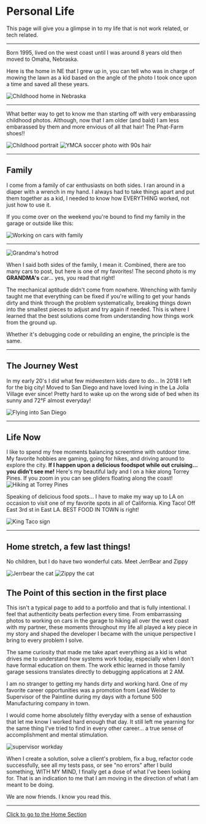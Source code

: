 # Personal Life

This page will give you a glimpse in to my life that is not work related, or tech related.

---
 Born 1995, lived on the west coast until I was around 8 years old then moved to Omaha, Nebraska. 

Here is the home in NE that I grew up in, you can tell who was in charge of mowing the lawn as a kid based on the angle of the photo I took once upon a time and saved all these years.

![Childhood home in Nebraska](assets/images/childhood-home-ne.jpeg)

---
What better way to get to know me than starting off with very embarassing childhood photos. Although, now that I am older (and bald) I am less embarassed by them and more envious of all that hair! The Phat-Farm shoes!!

![Childhood portrait](assets/images/picture-day-embarassing.jpeg) ![YMCA soccer photo with 90s hair](assets/images/ymca-soccer-embarassing.jpeg)

---
## Family

I come from a family of car enthusiasts on both sides. I ran around in a diaper with a wrench in my hand. I always had to take things apart and put them together as a kid, I needed to know how EVERYTHING worked, not just how to use it. 

If you come over on the weekend you're bound to find my family in the garage or outside like this:

![Working on cars with family](assets/images/family-wrenching.jpeg)

---

![Grandma's hotrod](assets/images/grandmas-hotrod.jpeg)

When I said both sides of the family, I mean it. Combined, there are too many cars to post, but here is one of my favorites! The second photo is my **GRANDMA's** car... yes, you read that right! 


The mechanical aptitude didn't come from nowhere. Wrenching with family taught me that everything can be fixed if you're willing to get your hands dirty and think through the problem systematically, breaking things down into the smallest pieces to adjust and try again if needed. 
This is where I learned that the best solutions come from understanding how things work from the ground up. 

Whether it's debugging code or rebuilding an engine, the principle is the same.

---
## The Journey West

In my early 20's I did what few midwestern kids dare to do... In 2018 I left for the big city! Moved to San Diego and have loved living in the La Jolla Village ever since! Pretty hard to wake up on the wrong side of bed when its sunny and 72°F almost everyday!

![Flying into San Diego](assets/images/arrival-to-san-diego.jpeg)

---
## Life Now

I like to spend my free moments balancing screentime with outdoor time. My favorite hobbies are gaming, going for hikes, and driving around to explore the city. **If I happen upon a delicious foodspot while out cruising... you didn't see me!**
Here's my beautiful lady and I on a hike along Torrey Pines. If you zoom in you can see gliders floating along the coast!
![Hiking at Torrey Pines](assets/images/torrey-pines-hike.jpeg)

Speaking of delicious food spots... I have to make my way up to LA on occasion to visit one of my favorite spots in all of California. King Taco! Off East 3rd st in East LA. BEST FOOD IN TOWN is right! 

![King Taco sign](assets/images/king-taco-fav-foodplace.jpeg)

---

## Home stretch, a few last things!

No children, but I do have two wonderful cats. Meet JerrBear and Zippy 

![Jerrbear the cat](assets/images/jerrbear.jpeg) ![Zippy the cat](assets/images/zippy.jpeg)

## The Point of this section in the first place

This isn't a typical page to add to a portfolio and that is fully intentional. I feel that authenticity beats perfection every time. From embarrassing photos to working on cars in the garage to hiking all over the west coast with my partner, these moments throughout my life all played a key piece in my story and shaped the developer I became with the unique perspective I bring to every problem I solve. 

The same curiosity that made me take apart everything as a kid is what drives me to understand how systems work today, especially when I don't have formal education on them. The work ethic learned in those family garage sessions translates directly to debugging applications at 2 AM.

I am no stranger to getting my hands dirty and working hard. One of my favorite career opportunities was a promotion from Lead Welder to Supervisor of the Paintline during my days with a fortune 500 Manufacturing company in town.

 I would come home absolutely filthy everyday with a sense of exhaustion that let me know I worked hard enough that day. It still left me yearning for the same thing I've tried to find in every other career... a true sense of accomplishment and mental stimulation. 

![supervisor workday](assets/images/supervisor.jpeg)

When I create a solution, solve a client's problem, fix a bug, refactor code successfully, see all my tests pass, or see "no errors" after I build something, WITH MY MIND, I finally get a dose of what I've been looking for. That is an indication to me that I am moving in the direction of what I am meant to be doing. 

We are now friends. I know you read this. 

---

[Click to go to the Home Section](index.md)